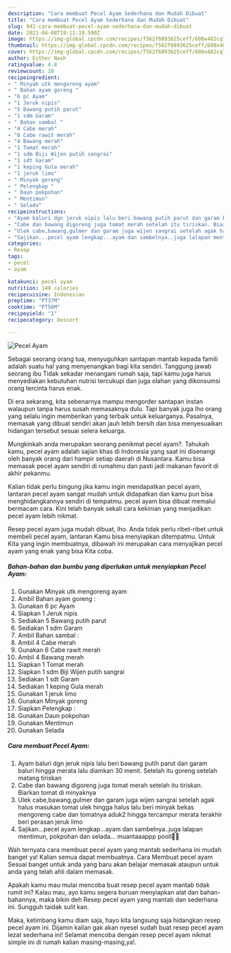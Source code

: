 ```yaml
---
description: "Cara membuat Pecel Ayam Sederhana dan Mudah Dibuat"
title: "Cara membuat Pecel Ayam Sederhana dan Mudah Dibuat"
slug: 942-cara-membuat-pecel-ayam-sederhana-dan-mudah-dibuat
date: 2021-04-08T19:11:19.590Z
image: https://img-global.cpcdn.com/recipes/f562f6893625ceff/680x482cq70/pecel-ayam-foto-resep-utama.jpg
thumbnail: https://img-global.cpcdn.com/recipes/f562f6893625ceff/680x482cq70/pecel-ayam-foto-resep-utama.jpg
cover: https://img-global.cpcdn.com/recipes/f562f6893625ceff/680x482cq70/pecel-ayam-foto-resep-utama.jpg
author: Esther Nash
ratingvalue: 4.8
reviewcount: 10
recipeingredient:
- " Minyak utk mengoreng ayam"
- " Bahan ayam goreng "
- "6 pc Ayam"
- "1 Jeruk nipis"
- "5 Bawang putih parut"
- "1 sdm Garam"
- " Bahan sambal "
- "4 Cabe merah"
- "6 Cabe rawit merah"
- "4 Bawang merah"
- "1 Tomat merah"
- "1 sdm Biji Wijen putih sangrai"
- "1 sdt Garam"
- "1 keping Gula merah"
- "1 jeruk limo"
- " Minyak goreng"
- " Pelengkap "
- " Daun pokpohan"
- " Mentimun"
- " Selada"
recipeinstructions:
- "Ayam baluri dgn jeruk nipis lalu beri bawang putih parut dan garam baluri hingga merata lalu diamkan 30 menit. Setelah itu goreng setelah matang tiriskan"
- "Cabe dan bawang digoreng juga tomat merah setelah itu tiriskan. Biarkan tomat di minyaknya"
- "Ulek cabe,bawang,gulmer dan garam juga wijen sangrai setelah agak halus masukan tomat ulek hingga halus lalu beri minyak bekas mengoreng cabe dan tomatnya aduk2 hingga tercampur merata terakhir beri perasan jeruk limo"
- "Sajikan...pecel ayam lengkap...ayam dan sambelnya..juga lalapan mentimun, pokpohan dan selada... muantaaappp pooll🤤🤩"
categories:
- Resep
tags:
- pecel
- ayam

katakunci: pecel ayam 
nutrition: 149 calories
recipecuisine: Indonesian
preptime: "PT37M"
cooktime: "PT56M"
recipeyield: "1"
recipecategory: Dessert

---
```



![Pecel Ayam](https://img-global.cpcdn.com/recipes/f562f6893625ceff/680x482cq70/pecel-ayam-foto-resep-utama.jpg)

Sebagai seorang orang tua, menyuguhkan santapan mantab kepada famili adalah suatu hal yang menyenangkan bagi kita sendiri. Tanggung jawab seorang ibu Tidak sekadar menangani rumah saja, tapi kamu juga harus menyediakan kebutuhan nutrisi tercukupi dan juga olahan yang dikonsumsi orang tercinta harus enak.

Di era  sekarang, kita sebenarnya mampu mengorder santapan instan walaupun tanpa harus susah memasaknya dulu. Tapi banyak juga lho orang yang selalu ingin memberikan yang terbaik untuk keluarganya. Pasalnya, memasak yang dibuat sendiri akan jauh lebih bersih dan bisa menyesuaikan hidangan tersebut sesuai selera keluarga. 



Mungkinkah anda merupakan seorang penikmat pecel ayam?. Tahukah kamu, pecel ayam adalah sajian khas di Indonesia yang saat ini disenangi oleh banyak orang dari hampir setiap daerah di Nusantara. Kamu bisa memasak pecel ayam sendiri di rumahmu dan pasti jadi makanan favorit di akhir pekanmu.

Kalian tidak perlu bingung jika kamu ingin mendapatkan pecel ayam, lantaran pecel ayam sangat mudah untuk didapatkan dan kamu pun bisa menghidangkannya sendiri di tempatmu. pecel ayam bisa dibuat memalui bermacam cara. Kini telah banyak sekali cara kekinian yang menjadikan pecel ayam lebih nikmat.

Resep pecel ayam juga mudah dibuat, lho. Anda tidak perlu ribet-ribet untuk membeli pecel ayam, lantaran Kamu bisa menyiapkan ditempatmu. Untuk Kita yang ingin membuatnya, dibawah ini merupakan cara menyajikan pecel ayam yang enak yang bisa Kita coba.

<!--inarticleads1-->

##### Bahan-bahan dan bumbu yang diperlukan untuk menyiapkan Pecel Ayam:

1. Gunakan  Minyak utk mengoreng ayam
1. Ambil  Bahan ayam goreng :
1. Gunakan 6 pc Ayam
1. Siapkan 1 Jeruk nipis
1. Sediakan 5 Bawang putih parut
1. Sediakan 1 sdm Garam
1. Ambil  Bahan sambal :
1. Ambil 4 Cabe merah
1. Gunakan 6 Cabe rawit merah
1. Ambil 4 Bawang merah
1. Siapkan 1 Tomat merah
1. Siapkan 1 sdm Biji Wijen putih sangrai
1. Sediakan 1 sdt Garam
1. Sediakan 1 keping Gula merah
1. Gunakan 1 jeruk limo
1. Gunakan  Minyak goreng
1. Siapkan  Pelengkap :
1. Gunakan  Daun pokpohan
1. Gunakan  Mentimun
1. Gunakan  Selada




<!--inarticleads2-->

##### Cara membuat Pecel Ayam:

1. Ayam baluri dgn jeruk nipis lalu beri bawang putih parut dan garam baluri hingga merata lalu diamkan 30 menit. Setelah itu goreng setelah matang tiriskan
1. Cabe dan bawang digoreng juga tomat merah setelah itu tiriskan. Biarkan tomat di minyaknya
1. Ulek cabe,bawang,gulmer dan garam juga wijen sangrai setelah agak halus masukan tomat ulek hingga halus lalu beri minyak bekas mengoreng cabe dan tomatnya aduk2 hingga tercampur merata terakhir beri perasan jeruk limo
1. Sajikan...pecel ayam lengkap...ayam dan sambelnya..juga lalapan mentimun, pokpohan dan selada... muantaaappp pooll🤤🤩




Wah ternyata cara membuat pecel ayam yang mantab sederhana ini mudah banget ya! Kalian semua dapat membuatnya. Cara Membuat pecel ayam Sesuai banget untuk anda yang baru akan belajar memasak ataupun untuk anda yang telah ahli dalam memasak.

Apakah kamu mau mulai mencoba buat resep pecel ayam mantab tidak rumit ini? Kalau mau, ayo kamu segera buruan menyiapkan alat dan bahan-bahannya, maka bikin deh Resep pecel ayam yang mantab dan sederhana ini. Sungguh taidak sulit kan. 

Maka, ketimbang kamu diam saja, hayo kita langsung saja hidangkan resep pecel ayam ini. Dijamin kalian gak akan nyesel sudah buat resep pecel ayam lezat sederhana ini! Selamat mencoba dengan resep pecel ayam nikmat simple ini di rumah kalian masing-masing,ya!.

